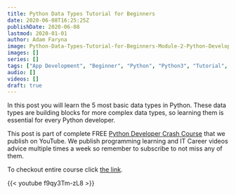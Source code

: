 ```yaml
---
title: Python Data Types Tutorial for Beginners
date: 2020-06-08T16:25:25Z
publishDate: 2020-06-08
lastmod: 2020-01-01
author: Adam Faryna
image: Python-Data-Types-Tutorial-for-Beginners-Module-2-Python-Developer-Crash-Course.jpg
images: []
series: []
tags: ["App Development", "Beginner", "Python", "Python3", "Tutorial", "Web Development"]
audio: []
videos: []
draft: true
---
```


In this post you will learn the 5 most basic data types in Python. These data types are building blocks for more complex data types, so learning them is essential for every Python developer.

This post is part of complete FREE [Python Developer Crash Course](https://youtu.be/sd0aa3u_drI) that we publish on YouTube. We publish programming learning and IT Career videos advice multiple times a week so remember to subscribe to not miss any of them.

To checkout entire course click [the link](https://youtu.be/sd0aa3u_drI).

{{< youtube f9qy3Tm-zL8 >}}
